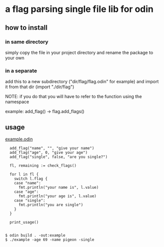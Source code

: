 # a flag parsing single file lib for odin

## how to install
### in same directory
simply copy the file in your project directory and rename the package to your own

### in a separate
add this to a new subdirectory ("dir/flag/flag.odin" for example)
and import it from that dir (import "./dir/flag")

NOTE: if you do that you will have to refer to the function using the namespace

example: add_flag() -> flag.add_flags()

## usage
[example.odin](https://github.com/PigeonCoding/flag.odin/blob/master/example.odin) 
```odin
  add_flag("name", "", "give your name")
  add_flag("age", 0, "give your age")
  add_flag("single", false, "are you single?")

  fl, remaining := check_flags()

  for l in fl {
    switch l.flag {
    case "name":
      fmt.println("your name is", l.value)
    case "age":
      fmt.println("your age is", l.value)
    case "single":
      fmt.println("you are single")
    }
  }

  print_usage()


```
```console
$ odin build . -out:example
$ ./example -age 69 -name pigeon -single
```
